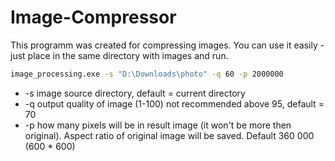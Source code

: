 # Image-Compressor
This programm was created for compressing images.
You can use it easily - just place in the same directory with images and run.
```bat
image_processing.exe -s "D:\Downloads\photo" -q 60 -p 2000000
```
* -s image source directory, default = current directory
* -q output quality of image (1-100) not recommended above 95, default = 70
* -p how many pixels will be in result image (it won't be more then original).
Aspect ratio of original image will be saved. Default 360 000 (600 * 600)
